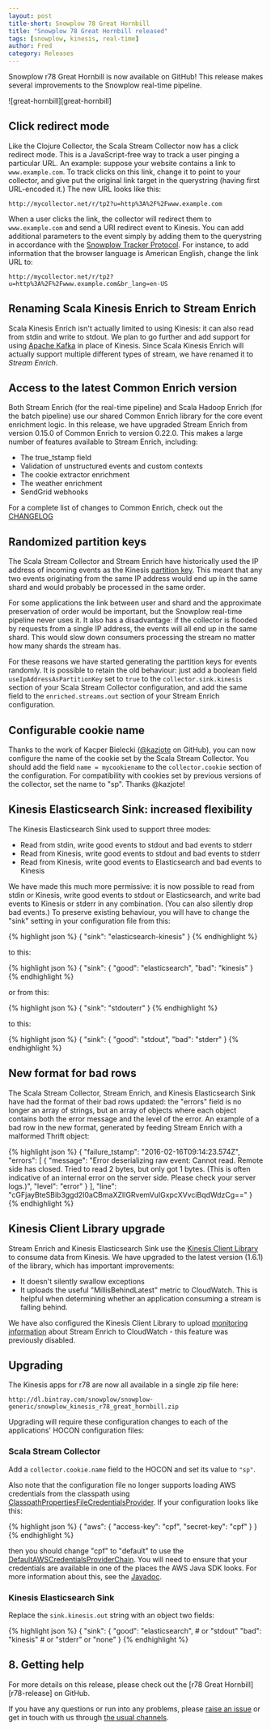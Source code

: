 ```yaml
---
layout: post
title-short: Snowplow 78 Great Hornbill
title: "Snowplow 78 Great Hornbill released"
tags: [snowplow, kinesis, real-time]
author: Fred
category: Releases
---
```


Snowplow r78 Great Hornbill is now available on GitHub! This release makes several improvements to the Snowplow real-time pipeline.

![great-hornbill][great-hornbill]

<!--more-->

<h2 id="redirect">Click redirect mode</h2>

Like the Clojure Collector, the Scala Stream Collector now has a click redirect mode. This is a JavaScript-free way to track a user pinging a particular URL. An example: suppose your website contains a link to `www.example.com`. To track clicks on this link, change it to point to your collector, and give put the original link target in the querystring (having first URL-encoded it.) The new URL looks like this:

`http://mycollector.net/r/tp2?u=http%3A%2F%2Fwww.example.com`

When a user clicks the link, the collector will redirect them to `www.example.com` and send a URI redirect event to Kinesis. You can add additional parameters to the event simply by adding them to the querystring in accordance with the [Snowplow Tracker Protocol][trackerprotocol]. For instance, to add information that the browser language is American English, change the link URL to:

`http://mycollector.net/r/tp2?u=http%3A%2F%2Fwww.example.com&br_lang=en-US`

<h2 id="rename">Renaming Scala Kinesis Enrich to Stream Enrich</h2>

Scala Kinesis Enrich isn't actually limited to using Kinesis: it can also read from stdin and write to stdout. We plan to go further and add support for using [Apache Kafka][kafka] in place of Kinesis. Since Scala Kinesis Enrich will actually support multiple different types of stream, we have renamed it to *Stream Enrich*.

<h2 id="rename">Access to the latest Common Enrich version</h2>

Both Stream Enrich (for the real-time pipeline) and Scala Hadoop Enrich (for the batch pipeline) use our shared Common Enrich library for the core event enrichment logic. In this release, we have upgraded Stream Enrich from version 0.15.0 of Common Enrich to version 0.22.0. This makes a large number of features available to Stream Enrich, including:

* The true_tstamp field
* Validation of unstructured events and custom contexts
* The cookie extractor enrichment
* The weather enrichment
* SendGrid webhooks

For a complete list of changes to Common Enrich, check out the [CHANGELOG][changelog]

<h2 id="partition">Randomized partition keys</h2>

The Scala Stream Collector and Stream Enrich have historically used the IP address of incoming events as the Kinesis [partition key][partitionkey]. This meant that any two events originating from the same IP address would end up in the same shard and would probably be processed in the same order.

For some applications the link between user and shard and the approximate preservation of order would be important, but the Snowplow real-time pipeline never uses it. It also has a disadvantage: if the collector is flooded by requests from a single IP address, the events will all end up in the same shard. This would slow down consumers processing the stream no matter how many shards the stream has.

For these reasons we have started generating the partition keys for events randomly. It is possible to retain the old behaviour: just add a boolean field `useIpAddressAsPartitionKey` set to `true` to the `collector.sink.kinesis` section of your Scala Stream Collector configuration, and add the same field to the `enriched.streams.out` section of your Stream Enrich configuration.

<h2 id="cookie">Configurable cookie name</h2>

Thanks to the work of Kacper Bielecki ([@kazjote][kazjote] on GitHub), you can now configure the name of the cookie set by the Scala Stream Collector. You should add the field `name = mycookiename` to the `collector.cookie` section of the configuration. For compatibility with cookies set by previous versions of the collector, set the name to "sp". Thanks @kazjote!

<h2 id="elasticsearchMixedIo">Kinesis Elasticsearch Sink: increased flexibility</h2>

The Kinesis Elasticsearch Sink used to support three modes:

* Read from stdin, write good events to stdout and bad events to stderr
* Read from Kinesis, write good events to stdout and bad events to stderr
* Read from Kinesis, write good events to Elasticsearch and bad events to Kinesis

We have made this much more permissive: it is now possible to read from stdin or Kinesis, write good events to stdout or Elasticsearch, and write bad events to Kinesis or stderr in any combination. (You can also silently drop bad events.) To preserve existing behaviour, you will have to change the "sink" setting in your configuration file from this:

{% highlight json %}
{
	"sink": "elasticsearch-kinesis"
}
{% endhighlight %}

to this:

{% highlight json %}
{
	"sink": {
		"good": "elasticsearch",
		"bad": "kinesis"
}
{% endhighlight %}

or from this:

{% highlight json %}
{
	"sink": "stdouterr"
}
{% endhighlight %}

to this:

{% highlight json %}
{
	"sink": {
		"good": "stdout",
		"bad": "stderr"
}
{% endhighlight %}

<h2 id="badRows">New format for bad rows</h2>

The Scala Stream Collector, Stream Enrich, and Kinesis Elasticsearch Sink have had the format of their bad rows updated: the "errors" field is no longer an array of strings, but an array of objects where each object contains both the error message and the level of the error. An example of a bad row in the new format, generated by feeding Stream Enrich with a malformed Thrift object:

{% highlight json %}
{
  "failure_tstamp": "2016-02-16T09:14:23.574Z",
  "errors": [
    {
      "message": "Error deserializing raw event: Cannot read. Remote side has closed. Tried to read 2 bytes, but only got 1 bytes. (This is often indicative of an internal error on the server side. Please check your server logs.)",
      "level": "error"
    }
  ],
  "line": "cGFjayBteSBib3ggd2l0aCBmaXZlIGRvemVuIGxpcXVvciBqdWdzCg=="
}
{% endhighlight %}

<h2 id="kclUpgrade">Kinesis Client Library upgrade</h2>

Stream Enrich and Kinesis Elasticsearch Sink use the [Kinesis Client Library][kcl] to consume data from Kinesis. We have upgraded to the latest version (1.6.1) of the library, which has important improvements:

* It doesn't silently swallow exceptions
* It uploads the useful "MillisBehindLatest" metric to CloudWatch. This is helpful when determining whether an application consuming a stream is falling behind.

We have also configured the Kinesis Client Library to upload [monitoring information][kclMonitoring] about Stream Enrich to CloudWatch - this feature was previously disabled.

<h2 id="upgrading">Upgrading</h2>

The Kinesis apps for r78 are now all available in a single zip file here:

    http://dl.bintray.com/snowplow/snowplow-generic/snowplow_kinesis_r78_great_hornbill.zip

Upgrading will require these configuration changes to each of the applications' HOCON configuration files:

<h3>Scala Stream Collector</h3>

Add a `collector.cookie.name` field to the HOCON and set its value to `"sp"`.

Also note that the configuration file no longer supports loading AWS credentials from the classpath using [ClasspathPropertiesFileCredentialsProvider][cpf]. If your configuration looks like this:

{% highlight json %}
{
	"aws": {
		"access-key": "cpf",
		"secret-key": "cpf"
	}
}
{% endhighlight %}

then you should change "cpf" to "default" to use the [DefaultAWSCredentialsProviderChain][default]. You will need to ensure that your credentials are available in one of the places the AWS Java SDK looks. For more information about this, see the [Javadoc][default].

<h3>Kinesis Elasticsearch Sink</h3>

Replace the `sink.kinesis.out` string with an object two fields:

{% highlight json %}
{
	"sink": {
		"good": "elasticsearch",  # or "stdout"
		"bad": "kinesis"          # or "stderr" or "none"
}
{% endhighlight %}

<h2 id="help">8. Getting help</h2>

For more details on this release, please check out the [r78 Great Hornbill][r78-release] on GitHub.

If you have any questions or run into any problems, please [raise an issue][issues] or get in touch with us through [the usual channels][talk-to-us].

[great-auk]: /assets/img/blog/2016/03/great-hornbill.jpg
[trackerprotocol]: https://www.google.co.uk/search?q=tracker+protocol&oq=tracker+protocol&aqs=chrome..69i57j69i60.1841j0j7&client=ubuntu&sourceid=chrome&es_sm=93&ie=UTF-8
[kafka]: http://kafka.apache.org/
[partitionkey]: http://docs.aws.amazon.com/kinesis/latest/dev/key-concepts.html#partition-key
[kazjote]: https://github.com/kazjote
[cpf]: http://docs.aws.amazon.com/AWSJavaSDK/latest/javadoc/com/amazonaws/auth/ClasspathPropertiesFileCredentialsProvider.html
[default]: http://docs.aws.amazon.com/AWSJavaSDK/latest/javadoc/com/amazonaws/auth/DefaultAWSCredentialsProviderChain.html
[r67-release]: https://github.com/snowplow/snowplow/releases/tag/r67-bohemian-waxwing
[wiki]: https://github.com/snowplow/snowplow/wiki
[issues]: https://github.com/snowplow/snowplow/issues
[talk-to-us]: https://github.com/snowplow/snowplow/wiki/Talk-to-us
[kcl]:https://github.com/awslabs/amazon-kinesis-client
[kclMonitoring]:http://docs.aws.amazon.com/kinesis/latest/dev/monitoring-with-kcl.html
[changelog]: https://github.com/snowplow/snowplow/blob/master/CHANGELOG
